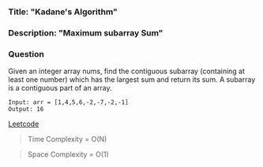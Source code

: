 
### Title: "Kadane's Algorithm"
### Description: "Maximum subarray Sum"


### Question

Given an integer array nums, find the contiguous subarray (containing at least one number) which has the largest sum and return its sum. A subarray is a contiguous part of an array.

```
Input: arr = [1,4,5,6,-2,-7,-2,-1]
Output: 16
```

[Leetcode]()

> Time Complexity = O(N)

> Space Complexity = O(1)

